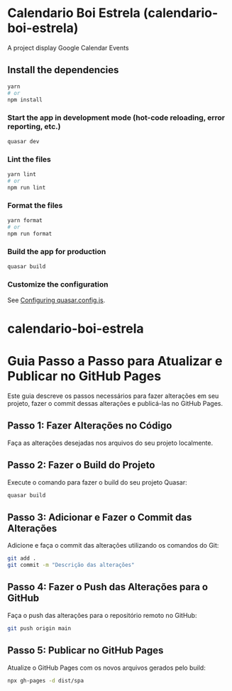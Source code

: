 # Calendario Boi Estrela (calendario-boi-estrela)

A project display Google Calendar Events

## Install the dependencies
```bash
yarn
# or
npm install
```

### Start the app in development mode (hot-code reloading, error reporting, etc.)
```bash
quasar dev
```


### Lint the files
```bash
yarn lint
# or
npm run lint
```


### Format the files
```bash
yarn format
# or
npm run format
```



### Build the app for production
```bash
quasar build
```

### Customize the configuration
See [Configuring quasar.config.js](https://v2.quasar.dev/quasar-cli-vite/quasar-config-js).
# calendario-boi-estrela


# Guia Passo a Passo para Atualizar e Publicar no GitHub Pages

Este guia descreve os passos necessários para fazer alterações em seu projeto, fazer o commit dessas alterações e publicá-las no GitHub Pages.

## Passo 1: Fazer Alterações no Código

Faça as alterações desejadas nos arquivos do seu projeto localmente.

## Passo 2: Fazer o Build do Projeto

Execute o comando para fazer o build do seu projeto Quasar:

```bash
quasar build
```

## Passo 3: Adicionar e Fazer o Commit das Alterações
Adicione e faça o commit das alterações utilizando os comandos do Git:

```bash
git add .
git commit -m "Descrição das alterações"
```

## Passo 4: Fazer o Push das Alterações para o GitHub
Faça o push das alterações para o repositório remoto no GitHub:

```bash
git push origin main
```

## Passo 5: Publicar no GitHub Pages
Atualize o GitHub Pages com os novos arquivos gerados pelo build:

```bash
npx gh-pages -d dist/spa
```
